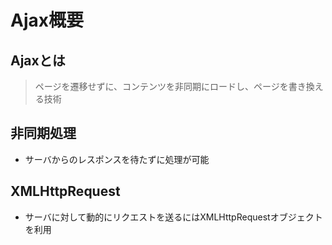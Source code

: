 # Ajax概要
## Ajaxとは
> ページを遷移せずに、コンテンツを非同期にロードし、ページを書き換える技術

## 非同期処理
- サーバからのレスポンスを待たずに処理が可能

## XMLHttpRequest
- サーバに対して動的にリクエストを送るにはXMLHttpRequestオブジェクトを利用
